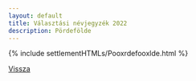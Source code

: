 ```yaml
---
layout: default
title: Választási névjegyzék 2022
description: Pördefölde
---
```


{% include settlementHTMLs/Pooxrdefooxlde.html %}

[Vissza](./)